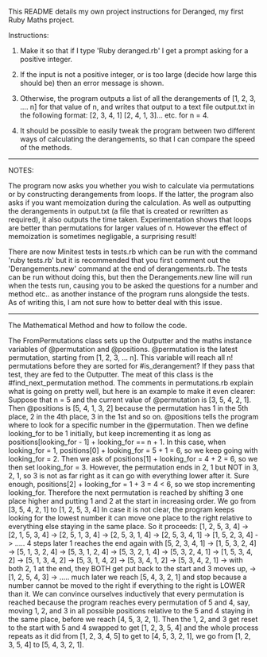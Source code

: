 This README details my own project instructions for Deranged, my first Ruby Maths project.

Instructions:

1) Make it so that if I type 'Ruby deranged.rb' I get a prompt asking for a positive integer.

2) If the input is not a positive integer, or is too large (decide how large this should be) then an error message is shown.

3) Otherwise, the program outputs a list of all the derangements of [1, 2, 3, .... n] for that value of n, and writes that output to a text file output.txt in the following format:
[2, 3, 4, 1]
[2, 4, 1, 3]... etc. for n = 4.

4) It should be possible to easily tweak the program between two different ways of calculating the derangements, so that I can compare the speed of the methods.

---------------------------------------------

NOTES:

The program now asks you whether you wish to calculate via permutations or by constructing derangements from loops. If the latter, the program also asks if you want memoization during the calculation. As well as outputting the derangements in output.txt (a file that is created or rewritten as required), it also outputs the time taken. Experimentation shows that loops are better than permutations for larger values of n. However the effect of memoization is sometimes negligable, a surprising result!


There are now Minitest tests in tests.rb which can be run with the command 'ruby tests.rb' but it is recommended that you first comment out the 'Derangements.new' command at the end of derangements.rb. The tests can be run without doing this, but then the Derangements.new line will run when the tests run, causing you to be asked the questions for a number and method etc.. as another instance of the program runs alongside the tests. As of writing this, I am not sure how to better deal with this issue.

--------------------------------------------

The Mathematical Method and how to follow the code.

The FromPermutations class sets up the Outputter and the maths instance variables of @permutation and @positions.
@permutation is the latest permutation, starting from [1, 2, 3, ... n]. This variable will reach all n! permutations before they are sorted for #is_derangement? If they pass that test, they are fed to the Outputter.
The meat of this class is the #find_next_permutation method. The comments in permutations.rb explain what is going on pretty well, but here is an example to make it even clearer:
Suppose that n = 5 and the current value of @permutation is [3, 5, 4, 2, 1]. Then @positions is [5, 4, 1, 3, 2] because the permutation has 1 in the 5th place, 2 in the 4th place, 3 in the 1st and so on. @positions tells the program where to look for a specific number in the @permutation.
Then we define looking_for to be 1 initially, but keep incrementing it as long as positions[looking_for - 1] + looking_for == n + 1.
In this case, when looking_for = 1, positions[0] + looking_for = 5 + 1 = 6, so we keep going with looking_for = 2.
Then we ask of positions[1] + looking_for = 4 + 2 = 6, so we then set looking_for = 3.
However, the permutation ends in 2, 1 but NOT in 3, 2, 1, so 3 is not as far right as it can go with everything lower after it. Sure enough, positions[2] + looking_for = 1 + 3 = 4 < 6, so we stop incrementing looking_for. Therefore the next permutation is reached by shifting 3 one place higher and putting 1 and 2 at the start in increasing order.
We go from [3, 5, 4, 2, 1] to [1, 2, 5, 3, 4] In case it is not clear, the program keeps looking for the lowest number it can move one place to the right relative to everything else staying in the same place. So it proceeds:
[1, 2, 5, 3, 4] -> [2, 1, 5, 3, 4] -> [2, 5, 1, 3, 4] -> [2, 5, 3, 1, 4] -> [2, 5, 3, 4, 1] -> [1, 5, 2, 3, 4] -> ..... 4 steps later 1 reaches the end again with [5, 2, 3, 4, 1] -> [1, 5, 3, 2, 4] -> [5, 1, 3, 2, 4] -> [5, 3, 1, 2, 4] -> [5, 3, 2, 1, 4] -> [5, 3, 2, 4, 1] -> [1, 5, 3, 4, 2] -> [5, 1, 3, 4, 2] -> [5, 3, 1, 4, 2] -> [5, 3, 4, 1, 2] -> [5, 3, 4, 2, 1] -> with both 2, 1 at the end, they BOTH get put back to the start and 3 moves up, -> [1, 2, 5, 4, 3] -> ..... much later we reach [5, 4, 3, 2, 1] and stop because a number cannot be moved to the right if everything to the right is LOWER than it.
We can convince ourselves inductively that every permutation is reached because the program reaches every permutation of 5 and 4, say, moving 1, 2, and 3 in all possible positions relative to the 5 and 4 staying in the same place, before we reach [4, 5, 3, 2, 1]. Then the 1, 2, and 3 get reset to the start with 5 and 4 swapped to get [1, 2, 3, 5, 4] and the whole process repeats as it did from [1, 2, 3, 4, 5] to get to [4, 5, 3, 2, 1], we go from [1, 2, 3, 5, 4] to [5, 4, 3, 2, 1].